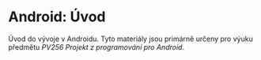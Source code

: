 Android: Úvod
=======

Úvod do vývoje v Androidu. Tyto materiály jsou primárně určeny pro výuku předmětu *PV256 Projekt z programování pro Android*.
